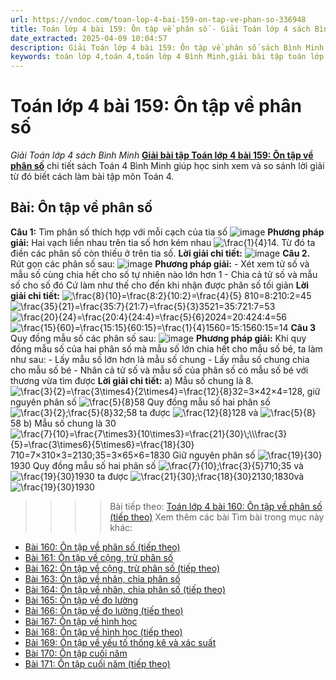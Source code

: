 ```yaml
---
url: https://vndoc.com/toan-lop-4-bai-159-on-tap-ve-phan-so-336948
title: Toán lớp 4 bài 159: Ôn tập về phân số - Giải Toán lớp 4 sách Bình Minh - VnDoc.com
date_extracted: 2025-04-09 10:04:57
description: Giải Toán lớp 4 bài 159: Ôn tập về phân số sách Bình Minh có hướng dẫn giải chi tiết các câu hỏi trong SGK Toán lớp 4 Bình Minh.
keywords: toán lớp 4,toán 4,toán lớp 4 Bình Minh,giải bài tập toán lớp 4 Bình Minh,giải toán lớp 4 Bình Minh,toán lớp 4 sách Bình Minh,toán 4 Bình Minh,giải sách toán lớp 4 Bình Minh,Toán lớp 4 Bài 159 Ôn tập về phân số,giải toán 4 bài 159
---
```


# Toán lớp 4 bài 159: Ôn tập về phân số
 _Giải Toán lớp 4 sách Bình Minh_
[**Giải bài tập Toán lớp 4 bài 159: Ôn tập về phân số**](<https://vndoc.com/toan-lop-4-bai-159-on-tap-ve-phan-so-336948>) chi tiết sách Toán 4 Bình Minh giúp học sinh xem và so sánh lời giải từ đó biết cách làm bài tập môn Toán 4.
## Bài: Ôn tập về phân số
**Câu 1:** Tìm phân số thích hợp với mỗi cạch của tia số
![image](https://i.vdoc.vn/data/image/2025/02/23/20-11-2.png)
**Phương pháp giải:**
Hai vạch liền nhau trên tia số hơn kém nhau ![\\frac{1}{4}](https://i.vdoc.vn/data/image/blank.png)14. Từ đó ta điền các phân số còn thiếu ở trên tia số.
**Lời giải chi tiết:**
![image](https://i.vdoc.vn/data/image/2025/02/23/20-20.png)
**Câu 2.** Rút gọn các phân số sau:
![image](https://i.vdoc.vn/data/image/2025/02/23/20-12-2.png)
**Phương pháp giải:**
\- Xét xem tử số và mẫu số cùng chia hết cho số tự nhiên nào lớn hơn 1
\- Chia cả tử số và mẫu số cho số đó
Cứ làm như thế cho đến khi nhận được phân số tối giản
**Lời giải chi tiết:**
![\\frac{8}{10}=\\frac{8:2}{10:2}=\\frac{4}{5}](https://i.vdoc.vn/data/image/blank.png) 810=8:210:2=45
![\\frac{35}{21}=\\frac{35:7}{21:7}=\\frac{5}{3}](https://i.vdoc.vn/data/image/blank.png)3521=35:721:7=53
![\\frac{20}{24}=\\frac{20:4}{24:4}=\\frac{5}{6}](https://i.vdoc.vn/data/image/blank.png)2024=20:424:4=56
![\\frac{15}{60}=\\frac{15:15}{60:15}=\\frac{1}{4}](https://i.vdoc.vn/data/image/blank.png)1560=15:1560:15=14
**Câu 3**
Quy đồng mẫu số các phân số sau:
![image](https://i.vdoc.vn/data/image/2025/02/23/20-13-1.png)
**Phương pháp giải:**
Khi quy đồng mẫu số của hai phân số mà mẫu số lớn chia hết cho mẫu số bé, ta làm như sau:
\- Lấy mẫu số lớn hơn là mẫu số chung
\- Lấy mẫu số chung chia cho mẫu số bé
\- Nhân cả tử số và mẫu số của phân số có mẫu số bé với thương vừa tìm được
**Lời giải chi tiết:**
a\) Mẫu số chung là 8.
![\\frac{3}{2}=\\frac{3\\times4}{2\\times4}=\\frac{12}{8}](https://i.vdoc.vn/data/image/blank.png)32=3×42×4=128, giữ nguyên phân số ![\\frac{5}{8}](https://i.vdoc.vn/data/image/blank.png)58
Quy đồng mẫu số hai phân số ![\\frac{3}{2};\\frac{5}{8}](https://i.vdoc.vn/data/image/blank.png)32;58 ta được ![\\frac{12}{8}](https://i.vdoc.vn/data/image/blank.png)128 và ![\\frac{5}{8}](https://i.vdoc.vn/data/image/blank.png)58
b\) Mẫu số chung là 30
![\\frac{7}{10}=\\frac{7\\times3}{10\\times3}=\\frac{21}{30}\\$;\\$\\frac{3}{5}=\\frac{3\\times6}{5\\times6}=\\frac{18}{30}](https://i.vdoc.vn/data/image/blank.png)710=7×310×3=2130$;$35=3×65×6=1830
Giữ nguyên phân số ![\\frac{19}{30}](https://i.vdoc.vn/data/image/blank.png)1930
Quy đồng mẫu số hai phân số ![\\frac{7}{10};\\frac{3}{5}](https://i.vdoc.vn/data/image/blank.png)710;35 và ![\\frac{19}{30}](https://i.vdoc.vn/data/image/blank.png)1930 ta được ![\\frac{21}{30};\\frac{18}{30}](https://i.vdoc.vn/data/image/blank.png)2130;1830và ![\\frac{19}{30}](https://i.vdoc.vn/data/image/blank.png)1930
>>>> Bài tiếp theo: [Toán lớp 4 bài 160: Ôn tập về phân số \(tiếp theo\)](<https://vndoc.com/toan-lop-4-bai-160-on-tap-ve-phan-so-tiep-theo-336953>)
Xem thêm các bài Tìm bài trong mục này khác:
  * [Bài 160: Ôn tập về phân số \(tiếp theo\)](</toan-lop-4-bai-160-on-tap-ve-phan-so-tiep-theo-336953>)
  * [Bài 161: Ôn tập về cộng, trừ phân số](</toan-lop-4-bai-161-on-tap-ve-cong-tru-phan-so-336954>)
  * [Bài 162: Ôn tập về cộng, trừ phân số \(tiếp theo\)](</toan-lop-4-bai-162-on-tap-ve-cong-tru-phan-so-tiep-theo-336957>)
  * [Bài 163: Ôn tập về nhân, chia phân số](</toan-lop-4-bai-163-on-tap-ve-nhan-chia-phan-so-336960>)
  * [Bài 164: Ôn tập về nhân, chia phân số \(tiếp theo\)](</toan-lop-4-bai-164-on-tap-ve-nhan-chia-phan-so-tiep-theo-336967>)
  * [Bài 165: Ôn tập về đo lường](</toan-lop-4-bai-165-on-tap-ve-do-luong-336975>)
  * [Bài 166: Ôn tập về đo lường \(tiếp theo\)](</toan-lop-4-bai-166-on-tap-ve-do-luong-tiep-theo-336979>)
  * [Bài 167: Ôn tập về hình học](</toan-lop-4-bai-167-on-tap-ve-hinh-hoc-336981>)
  * [Bài 168: Ôn tập về hình học \(tiếp theo\)](</toan-lop-4-bai-168-on-tap-ve-hinh-hoc-tiep-theo-336983>)
  * [Bài 169: Ôn tập về yếu tố thống kê và xác suất](</toan-lop-4-bai-169-on-tap-ve-yeu-to-thong-ke-va-xac-suat-336985>)
  * [Bài 170: Ôn tập cuối năm](</toan-lop-4-bai-170-on-tap-cuoi-nam-336988>)
  * [Bài 171: Ôn tập cuối năm \(tiếp theo\)](</toan-lop-4-bai-171-on-tap-cuoi-nam-tiep-theo-336990>)

